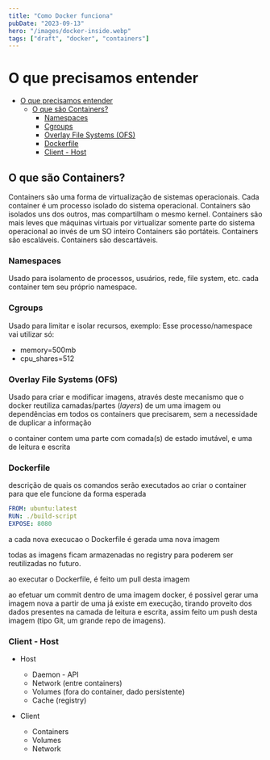 ```yaml
---
title: "Como Docker funciona"
pubDate: "2023-09-13"
hero: "/images/docker-inside.webp"
tags: ["draft", "docker", "containers"]
---
```


# O que precisamos entender

- [O que precisamos entender](#o-que-precisamos-entender)
  - [O que são Containers?](#o-que-são-containers)
    - [Namespaces](#namespaces)
    - [Cgroups](#cgroups)
    - [Overlay File Systems (OFS)](#overlay-file-systems-ofs)
    - [Dockerfile](#dockerfile)
    - [Client - Host](#client---host)

## O que são Containers?

Containers são uma forma de virtualização de sistemas operacionais.
Cada container é um processo isolado do sistema operacional.
Containers são isolados uns dos outros, mas compartilham o mesmo kernel.
Containers são mais leves que máquinas virtuais por virtualizar somente parte do sistema operacional ao invés de um SO inteiro
Containers são portáteis.
Containers são escaláveis.
Containers são descartáveis.

### Namespaces

Usado para isolamento de processos, usuários, rede, file system, etc.
cada container tem seu próprio namespace.

### Cgroups

Usado para limitar e isolar recursos, exemplo: Esse processo/namespace vai utilizar só:

- memory=500mb
- cpu_shares=512

### Overlay File Systems (OFS)

Usado para criar e modificar imagens, através deste mecanismo que o docker reutiliza camadas/partes (*layers*) de um uma imagem ou dependências em todos os containers que precisarem, sem a necessidade de duplicar a informação

o container contem uma parte com comada(s) de estado imutável, e uma de leitura e escrita

### Dockerfile

descrição de quais os comandos serão executados ao criar o container para que ele funcione da forma esperada

``` yaml
FROM: ubuntu:latest
RUN: ./build-script
EXPOSE: 8080
```

a cada nova execucao o Dockerfile é gerada uma nova imagem

todas as imagens ficam armazenadas no registry para poderem ser reutilizadas no futuro.

ao executar o Dockerfile, é feito um pull desta imagem

ao efetuar um commit dentro de uma imagem docker, é possivel gerar uma imagem nova a partir de uma já existe em execução, tirando proveito dos dados presentes na camada de leitura e escrita, assim feito um push desta imagem (tipo Git, um grande repo de imagens).

### Client - Host

- Host
  - Daemon - API
  - Network (entre containers)
  - Volumes (fora do container, dado persistente)
  - Cache (registry)

- Client
  - Containers
  - Volumes
  - Network
